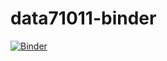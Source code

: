 # data71011-binder
[![Binder](https://mybinder.org/badge_logo.svg)](https://mybinder.org/v2/gh/nmt1316/data71011-binder/HEAD)
